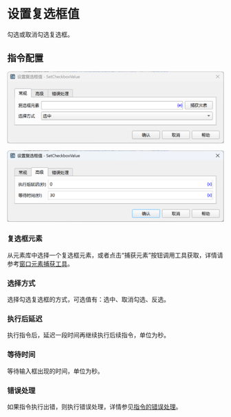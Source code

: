 # 设置复选框值

勾选或取消勾选复选框。

## 指令配置

![设置复选框值常规配置对话框](set_checkbox_value_general_config.png)

![设置复选框值高级配置对话框](set_checkbox_advanced_config.png)

### 复选框元素

从元素库中选择一个复选框元素，或者点击“捕获元素”按钮调用工具获取，详情请参考[窗口元素捕获工具](../../../manual/window_element_capture_tool.md)。

### 选择方式

选择勾选复选框的方式，可选值有：选中、取消勾选、反选。

### 执行后延迟

执行指令后，延迟一段时间再继续执行后续指令，单位为秒。

### 等待时间

等待输入框出现的时间，单位为秒。

### 错误处理

如果指令执行出错，则执行错误处理，详情参见[指令的错误处理](../../../manual/error_handling.md)。

